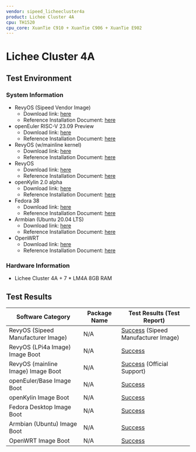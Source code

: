```yaml
---
vendor: sipeed_licheecluster4a
product: Lichee Cluster 4A
cpu: TH1520
cpu_core: XuanTie C910 + XuanTie C906 + XuanTie E902
---
```


# Lichee Cluster 4A

## Test Environment

### System Information

- RevyOS (Sipeed Vendor Image)
    - Download link: [here](https://dl.sipeed.com/shareURL/LICHEE/LicheeCluster4A/04_Firmware/lpi4a/bin)
    - Reference Installation Document: [here](https://wiki.sipeed.com/hardware/zh/lichee/th1520/lc4a/lc4a.html)
- openEuler RISC-V 23.09 Preview
    - Download link: [here](https://mirror.iscas.ac.cn/openeuler-sig-riscv/openEuler-RISC-V/preview/openEuler-23.09-V1-riscv64/lpi4a/)
    - Reference Installation Document: [here](https://revyos.github.io/)
- RevyOS (w/mainline kernel)
    - Download link: [here](https://mirror.iscas.ac.cn/revyos/extra/images/lpi4amain/20240127/)
    - Reference Installation Document: [here](https://revyos.github.io/)
- RevyOS
    - Download link: [here](https://mirror.iscas.ac.cn/revyos/extra/images/lpi4a/)
    - Reference Installation Document: [here](https://docs.revyos.dev/)
- openKylin 2.0 alpha
    - Download link: [here](https://www.openkylin.top/downloads/index-cn.html)
    - Reference Installation Document: [here](https://docs.openkylin.top/zh/%E7%A4%BE%E5%8C%BA%E5%BC%80%E5%8F%91%E6%8C%87%E5%8D%97/riscv%E4%B8%8A%E5%AE%89%E8%A3%85openKylin)
- Fedora 38
    - Download link: [here](https://openkoji.iscas.ac.cn/pub/dl/riscv/T-Head/th1520_light/images/)
    - Reference Installation Document: [here](https://fedoraproject.org/wiki/Architectures/RISC-V/T-Head)
- Armbian (Ubuntu 20.04 LTS)
    - Download link: [here](https://github.com/chainsx/armbian-riscv-build/tree/main)
    - Reference Installation Document: [here](https://github.com/chainsx/armbian-riscv-build/blob/main/doc/licheepi-4a-install-guide.md)
- OpenWRT
    - Download link: [here](https://github.com/chainsx/openwrt-th1520/releases)
    - Reference Installation Document: [here](https://github.com/chainsx/armbian-riscv-build/blob/main/doc/licheepi-4a-install-guide.md)

### Hardware Information

- Lichee Cluster 4A + 7 * LM4A 8GB RAM

## Test Results


| Software Category                  | Package Name | Test Results (Test Report)                        |
| ---------------------------------- | ------------ | ------------------------------------------------- |
| RevyOS (Sipeed Manufacturer Image) | N/A          | [Success][RevySipeed] (Sipeed Manufacturer Image) |
| RevyOS (LPi4a Image) Image Boot    | N/A          | [Success][RevyLPi]                                |
| RevyOS (mainline Image) Image Boot | N/A          | [Success][RevyOS] (Official Support)              |
| openEuler/Base Image Boot          | N/A          | [Success][oERV]                                   |
| openKylin Image Boot               | N/A          | [Success][oK]                                     |
| Fedora Desktop Image Boot          | N/A          | [Success][Fedora]                                 |
| Armbian (Ubuntu) Image Boot        | N/A          | [Success][Armbian]                                |
| OpenWRT Image Boot                 | N/A          | [Success][OpenWRT]                                |

[RevySipeed]: ./RevyOS/README_Sipeed.md
[RevyLPi]: ./RevyOS/README_lpi4a.md
[RevyOS]: ./RevyOS/README.md
[oERV]: ./openEuler/README.md
[oK]: ./openKylin/README.md
[Fedora]: ./Fedora/README.md
[Armbian]: ./Armbian/README.md
[OpenWRT]: ./OpenWRT/README.md
